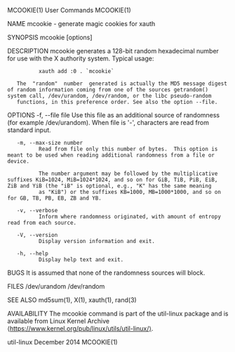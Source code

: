 MCOOKIE(1)                                                                                      User Commands                                                                                      MCOOKIE(1)

NAME
       mcookie - generate magic cookies for xauth

SYNOPSIS
       mcookie [options]

DESCRIPTION
       mcookie generates a 128-bit random hexadecimal number for use with the X authority system.  Typical usage:

              xauth add :0 . `mcookie`

       The  "random"  number  generated is actually the MD5 message digest of random information coming from one of the sources getrandom() system call, /dev/urandom, /dev/random, or the libc pseudo-random
       functions, in this preference order. See also the option --file.

OPTIONS
       -f, --file file
              Use this file as an additional source of randomness (for example /dev/urandom).  When file is '-', characters are read from standard input.

       -m, --max-size number
              Read from file only this number of bytes.  This option is meant to be used when reading additional randomness from a file or device.

              The number argument may be followed by the multiplicative suffixes KiB=1024, MiB=1024*1024, and so on for GiB, TiB, PiB, EiB, ZiB and YiB (the "iB" is optional, e.g., "K" has the same meaning
              as "KiB") or the suffixes KB=1000, MB=1000*1000, and so on for GB, TB, PB, EB, ZB and YB.

       -v, --verbose
              Inform where randomness originated, with amount of entropy read from each source.

       -V, --version
              Display version information and exit.

       -h, --help
              Display help text and exit.

BUGS
       It is assumed that none of the randomness sources will block.

FILES
       /dev/urandom
       /dev/random

SEE ALSO
       md5sum(1), X(1), xauth(1), rand(3)

AVAILABILITY
       The mcookie command is part of the util-linux package and is available from Linux Kernel Archive ⟨https://www.kernel.org/pub/linux/utils/util-linux/⟩.

util-linux                                                                                      December 2014                                                                                      MCOOKIE(1)

